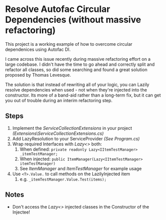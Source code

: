 ﻿# Resolve Autofac Circular Dependencies (without massive refactoring)

This project is a working example of how to overcome circular dependenices using Autofac DI.

I came across this issue recently during massive refactoring effort on a large codebase. I didn't have the time to go ahead and correctly split and refactor all classes, so did some searching and found a great solution proposed by Thomas Levesque.

The solution is that instead of rewriting all of your logic, you can Lazily resolve dependencies when used - not when they're injected into the constructor.
Its more of a band-aid rather than a long-term fix, but it can get you out of trouble during an interim refactoring step.

## Steps

1. Implement the _ServiceCollectionExtensions_ in your project _(Extensions\ServiceCollectionExtensions.cs)_
2. Add LazyResolution to your ServiceProvider _(See Program.cs)_
3. Wrap required Interfaces with _Lazy<>_ both:
   1. When defined: ```private readonly Lazy<IItemTestManager> _itemTestManager;```
   2. When injected: ```public ItemManager(Lazy<IItemTestManager> itemTestManager)```
   3. See _ItemManager_ and _ItemTestManager_ for example usage
4. Use ```<T>.Value.``` to call methods on the LazilyInjected item
   1. e.g. ```_itemTestManager.Value.Test(items);```

## Notes

* Don't access the _Lazy<>_ injected classes in the Constructor of the Injectee!
